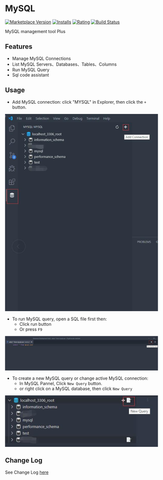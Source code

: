 # MySQL

[![Marketplace Version](https://vsmarketplacebadge.apphb.com/version-short/cweijan.vscode-mysql-manager.svg)](https://marketplace.visualstudio.com/items?itemName=cweijan.vscode-mysql-manager) [![Installs](https://vsmarketplacebadge.apphb.com/installs-short/cweijan.vscode-mysql-manager.svg)](https://marketplace.visualstudio.com/items?itemName=cweijan.vscode-mysql-manager) [![Rating](https://vsmarketplacebadge.apphb.com/rating-short/cweijan.vscode-mysql-manager.svg)](https://marketplace.visualstudio.com/items?itemName=cweijan.vscode-mysql-manager) [![Build Status](https://travis-ci.org/formulahendry/vscode-mysql.svg?branch=master)](https://travis-ci.org/formulahendry/vscode-mysql)

MySQL management tool Plus

## Features

* Manage MySQL Connections 
* List MySQL Servers、Databases、Tables、Columns
* Run MySQL Query
* Sql code assistant

## Usage

* Add MySQL connection: click "MYSQL" in Explorer, then click the `+` button.

![connection](images/connection.jpg)

* To run MySQL query, open a SQL file first then:
  * Click run button
  * Or press `F9` 

![run](images/run.jpg)

* To create a new MySQL query or change active MySQL connection:
  * In MySQL Pannel, Click `New Query` button.
  * or right click on a MySQL database, then click `New Query`

![newquery](images/newquery.jpg)

<!-- ## Settings

* `vscode-mysql.maxTableCount`: The maximum table count shown in the tree view. (Default is **500**) -->

## Change Log

See Change Log [here](CHANGELOG.md)